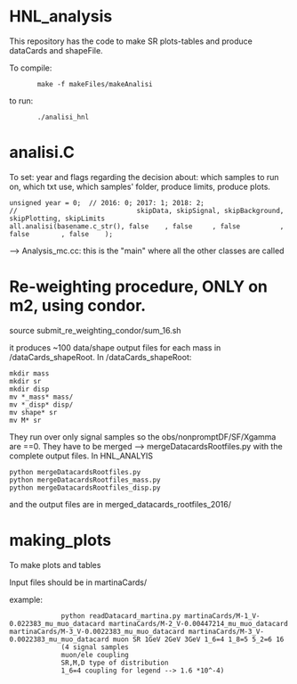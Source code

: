 # HNL_analysis

This repository has the code to make SR plots-tables and produce dataCards and shapeFile. 

To compile:
           
           make -f makeFiles/makeAnalisi

to run:
           
           ./analisi_hnl

# analisi.C
To set: year and flags regarding the decision about: which samples to run on, which txt use, which samples' folder, produce limits, produce plots. 

    unsigned year = 0;  // 2016: 0; 2017: 1; 2018: 2;
    //                              skipData, skipSignal, skipBackground, skipPlotting, skipLimits
    all.analisi(basename.c_str(), false    , false     , false          , false        , false    );

--> Analysis_mc.cc:     this is the "main" where all the other classes are called

# Re-weighting procedure, ONLY on m2, using condor. 

source submit_re_weighting_condor/sum_16.sh

it produces ~100 data/shape output files for each mass in /dataCards_shapeRoot.
In  /dataCards_shapeRoot:

    mkdir mass
    mkdir sr
    mkdir disp
    mv *_mass* mass/
    mv *_disp* disp/
    mv shape* sr
    mv M* sr       
    
They run over only signal samples so the obs/nonpromptDF/SF/Xgamma are ==0. 
They have to be merged --> mergeDatacardsRootfiles.py with the complete output files. 
In HNL_ANALYIS

    python mergeDatacardsRootfiles.py
    python mergeDatacardsRootfiles_mass.py
    python mergeDatacardsRootfiles_disp.py
    
and the output files are in merged_datacards_rootfiles_2016/


# making_plots

To make plots and tables 

Input files should be in martinaCards/

example:             
                              
                 python readDatacard_martina.py martinaCards/M-1_V-0.022383_mu_muo_datacard martinaCards/M-2_V-0.00447214_mu_muo_datacard martinaCards/M-3_V-0.0022383_mu_muo_datacard martinaCards/M-3_V-0.0022383_mu_muo_datacard muon SR 1GeV 2GeV 3GeV 1_6=4 1_8=5 5_2=6 16
                 (4 signal samples
                 muon/ele coupling
                 SR,M,D type of distribution
                 1_6=4 coupling for legend --> 1.6 *10^-4)
